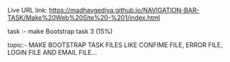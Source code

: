 
 Live URL link: 
     https://madhavgediya.github.io/NAVIGATION-BAR-TASK/Make%20Web%20Site%20-%201/index.html
    


task :- make Bootstrap task 3 (15%)

topic:-
    MAKE BOOTSTRAP TASK FILES LIKE CONFIME FILE, ERROR FILE, LOGIN FILE AND EMAIL FILE...












